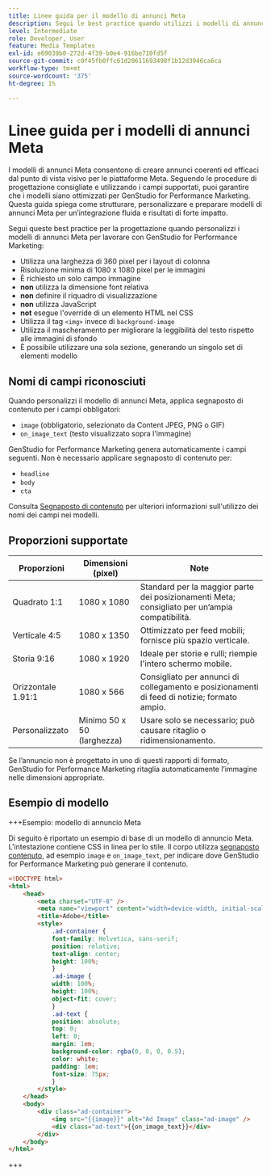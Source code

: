 ```yaml
---
title: Linee guida per il modello di annunci Meta
description: Segui le best practice quando utilizzi i modelli di annunci Meta con Adobe GenStudio for Performance Marketing.
level: Intermediate
role: Developer, User
feature: Media Templates
exl-id: e69039b0-272d-4f39-b0e4-916be710fd5f
source-git-commit: c0f45fb0ffc61d20611693498f1b12d3946ca6ca
workflow-type: tm+mt
source-wordcount: '375'
ht-degree: 1%

---
```


# Linee guida per i modelli di annunci Meta

I modelli di annunci Meta consentono di creare annunci coerenti ed efficaci dal punto di vista visivo per le piattaforme Meta. Seguendo le procedure di progettazione consigliate e utilizzando i campi supportati, puoi garantire che i modelli siano ottimizzati per GenStudio for Performance Marketing. Questa guida spiega come strutturare, personalizzare e preparare modelli di annunci Meta per un’integrazione fluida e risultati di forte impatto.

Segui queste best practice per la progettazione quando personalizzi i modelli di annunci Meta per lavorare con GenStudio for Performance Marketing:

- Utilizza una larghezza di 360 pixel per i layout di colonna
- Risoluzione minima di 1080 x 1080 pixel per le immagini
- È richiesto un solo campo immagine
- **non** utilizza la dimensione font relativa
- **non** definire il riquadro di visualizzazione
- **non** utilizza JavaScript
- **not** esegue l&#39;override di un elemento HTML nel CSS
- Utilizza il tag `<img>` invece di `background-image`
- Utilizza il mascheramento per migliorare la leggibilità del testo rispetto alle immagini di sfondo
- È possibile utilizzare una sola sezione, generando un singolo set di elementi modello

## Nomi di campi riconosciuti

Quando personalizzi il modello di annunci Meta, applica segnaposto di contenuto per i campi obbligatori:

- `image` (obbligatorio, selezionato da Content JPEG, PNG o GIF)
- `on_image_text` (testo visualizzato sopra l&#39;immagine)

GenStudio for Performance Marketing genera automaticamente i campi seguenti. Non è necessario applicare segnaposto di contenuto per:

- `headline`
- `body`
- `cta`

Consulta [Segnaposto di contenuto](/help/user-guide/content/customize-template.md#content-placeholders) per ulteriori informazioni sull&#39;utilizzo dei nomi dei campi nei modelli.

## Proporzioni supportate

| Proporzioni | Dimensioni (pixel) | Note |
|------------------|----------------------------|-----------------------------------------------------------------------|
| Quadrato 1:1 | 1080 x 1080 | Standard per la maggior parte dei posizionamenti Meta; consigliato per un’ampia compatibilità. |
| Verticale 4:5 | 1080 x 1350 | Ottimizzato per feed mobili; fornisce più spazio verticale. |
| Storia 9:16 | 1080 x 1920 | Ideale per storie e rulli; riempie l&#39;intero schermo mobile. |
| Orizzontale 1.91:1 | 1080 x 566 | Consigliato per annunci di collegamento e posizionamenti di feed di notizie; formato ampio. |
| Personalizzato | Minimo 50 x 50 (larghezza) | Usare solo se necessario; può causare ritaglio o ridimensionamento. |

Se l’annuncio non è progettato in uno di questi rapporti di formato, GenStudio for Performance Marketing ritaglia automaticamente l’immagine nelle dimensioni appropriate.

## Esempio di modello

+++Esempio: modello di annuncio Meta

<!-- Does this need to be a precise size? -->

Di seguito è riportato un esempio di base di un modello di annuncio Meta. L’intestazione contiene CSS in linea per lo stile. Il corpo utilizza [segnaposto contenuto](#content-placeholders), ad esempio `image` e `on_image_text`, per indicare dove GenStudio for Performance Marketing può generare il contenuto.

```html {line-numbers="true" highlight="33"}
<!DOCTYPE html>
<html>
    <head>
        <meta charset="UTF-8" />
        <meta name="viewport" content="width=device-width, initial-scale=1.0" />
        <title>Adobe</title>
        <style>
            .ad-container {
            font-family: Helvetica, sans-serif;
            position: relative;
            text-align: center;
            height: 100%;
            }
            .ad-image {
            width: 100%;
            height: 100%;
            object-fit: cover;
            }
            .ad-text {
            position: absolute;
            top: 0;
            left: 0;
            margin: 1em;
            background-color: rgba(0, 0, 0, 0.5);
            color: white;
            padding: 1em;
            font-size: 75px;
            }
        </style>
    </head>
    <body>
        <div class="ad-container">
            <img src="{{image}}" alt="Ad Image" class="ad-image" />
            <div class="ad-text">{{on_image_text}}</div>
        </div>
    </body>
</html>
```

+++
